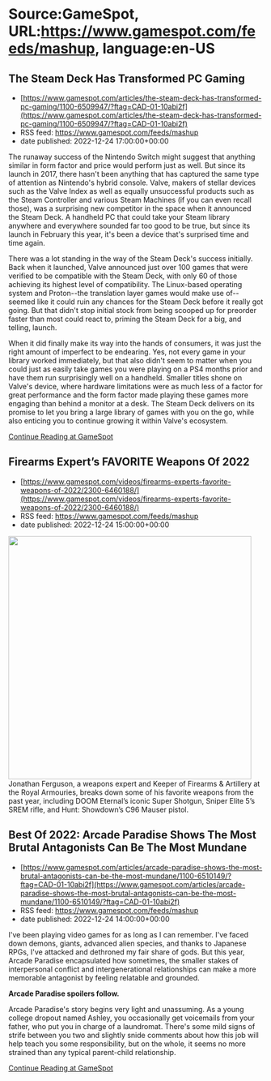 # Source:GameSpot, URL:https://www.gamespot.com/feeds/mashup, language:en-US

## The Steam Deck Has Transformed PC Gaming
 - [https://www.gamespot.com/articles/the-steam-deck-has-transformed-pc-gaming/1100-6509947/?ftag=CAD-01-10abi2f](https://www.gamespot.com/articles/the-steam-deck-has-transformed-pc-gaming/1100-6509947/?ftag=CAD-01-10abi2f)
 - RSS feed: https://www.gamespot.com/feeds/mashup
 - date published: 2022-12-24 17:00:00+00:00

<p>The runaway success of the Nintendo Switch might suggest that anything similar in form factor and price would perform just as well. But since its launch in 2017, there hasn't been anything that has captured the same type of attention as Nintendo's hybrid console. Valve, makers of stellar devices such as the Valve Index as well as equally unsuccessful products such as the Steam Controller and various Steam Machines (if you can even recall those), was a surprising new competitor in the space when it announced the Steam Deck. A handheld PC that could take your Steam library anywhere and everywhere sounded far too good to be true, but since its launch in February this year, it's been a device that's surprised time and time again.</p><p dir="ltr">There was a lot standing in the way of the Steam Deck's success initially. Back when it launched, Valve announced just over 100 games that were verified to be compatible with the Steam Deck, with only 60 of those achieving its highest level of compatibility. The Linux-based operating system and Proton--the translation layer games would make use of--seemed like it could ruin any chances for the Steam Deck before it really got going. But that didn't stop initial stock from being scooped up for preorder faster than most could react to, priming the Steam Deck for a big, and telling, launch.</p><p dir="ltr">When it did finally make its way into the hands of consumers, it was just the right amount of imperfect to be endearing. Yes, not every game in your library worked immediately, but that also didn't seem to matter when you could just as easily take games you were playing on a PS4 months prior and have them run surprisingly well on a handheld. Smaller titles shone on Valve's device, where hardware limitations were as much less of a factor for great performance and the form factor made playing these games more engaging than behind a monitor at a desk. The Steam Deck delivers on its promise to let you bring a large library of games with you on the go, while also enticing you to continue growing it within Valve's ecosystem.</p><a href="https://www.gamespot.com/articles/the-steam-deck-has-transformed-pc-gaming/1100-6509947/?ftag=CAD-01-10abi2f/">Continue Reading at GameSpot</a>

## Firearms Expert’s FAVORITE Weapons Of 2022
 - [https://www.gamespot.com/videos/firearms-experts-favorite-weapons-of-2022/2300-6460188/](https://www.gamespot.com/videos/firearms-experts-favorite-weapons-of-2022/2300-6460188/)
 - RSS feed: https://www.gamespot.com/feeds/mashup
 - date published: 2022-12-24 15:00:00+00:00

<img height="480" src="https://www.gamespot.com/a/uploads/square_medium/1571/15719603/4073958-fave2022_site.jpg" width="480" /> Jonathan Ferguson, a weapons expert and Keeper of Firearms &amp; Artillery at the Royal Armouries, breaks down some of his favorite weapons from the past year, including DOOM Eternal’s iconic Super Shotgun, Sniper Elite 5’s SREM rifle, and Hunt: Showdown’s C96 Mauser pistol.

## Best Of 2022: Arcade Paradise Shows The Most Brutal Antagonists Can Be The Most Mundane
 - [https://www.gamespot.com/articles/arcade-paradise-shows-the-most-brutal-antagonists-can-be-the-most-mundane/1100-6510149/?ftag=CAD-01-10abi2f](https://www.gamespot.com/articles/arcade-paradise-shows-the-most-brutal-antagonists-can-be-the-most-mundane/1100-6510149/?ftag=CAD-01-10abi2f)
 - RSS feed: https://www.gamespot.com/feeds/mashup
 - date published: 2022-12-24 14:00:00+00:00

<p dir="ltr">I've been playing video games for as long as I can remember. I've faced down demons, giants, advanced alien species, and thanks to Japanese RPGs, I've attacked and dethroned my fair share of gods. But this year, Arcade Paradise encapsulated how sometimes, the smaller stakes of interpersonal conflict and intergenerational relationships can make a more memorable antagonist by feeling relatable and grounded.</p><p dir="ltr"><strong>Arcade Paradise spoilers follow.</strong></p><p dir="ltr">Arcade Paradise's story begins very light and unassuming. As a young college dropout named Ashley, you occasionally get voicemails from your father, who put you in charge of a laundromat. There's some mild signs of strife between you two and slightly snide comments about how this job will help teach you some responsibility, but on the whole, it seems no more strained than any typical parent-child relationship.</p><a href="https://www.gamespot.com/articles/arcade-paradise-shows-the-most-brutal-antagonists-can-be-the-most-mundane/1100-6510149/?ftag=CAD-01-10abi2f/">Continue Reading at GameSpot</a>

